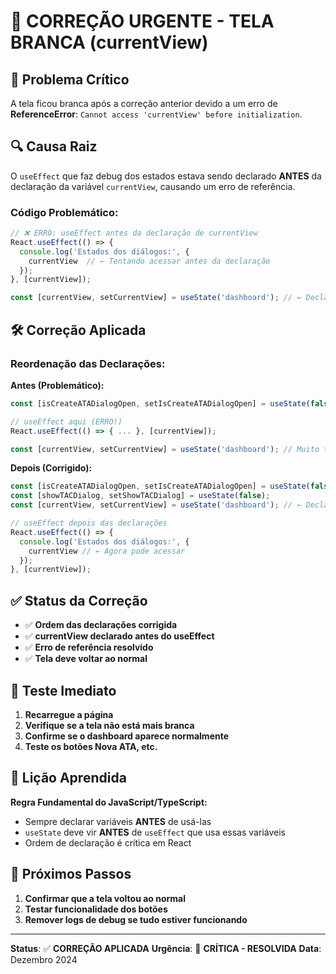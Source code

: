 # 🚨 CORREÇÃO URGENTE - TELA BRANCA (currentView)

## 🐛 Problema Crítico

A tela ficou branca após a correção anterior devido a um erro de **ReferenceError**: `Cannot access 'currentView' before initialization`.

## 🔍 Causa Raiz

O `useEffect` que faz debug dos estados estava sendo declarado **ANTES** da declaração da variável `currentView`, causando um erro de referência.

### **Código Problemático:**
```typescript
// ❌ ERRO: useEffect antes da declaração de currentView
React.useEffect(() => {
  console.log('Estados dos diálogos:', {
    currentView  // ← Tentando acessar antes da declaração
  });
}, [currentView]);

const [currentView, setCurrentView] = useState('dashboard'); // ← Declarado depois
```

## 🛠️ Correção Aplicada

### **Reordenação das Declarações:**

**Antes (Problemático):**
```typescript
const [isCreateATADialogOpen, setIsCreateATADialogOpen] = useState(false);

// useEffect aqui (ERRO!)
React.useEffect(() => { ... }, [currentView]);

const [currentView, setCurrentView] = useState('dashboard'); // Muito tarde!
```

**Depois (Corrigido):**
```typescript
const [isCreateATADialogOpen, setIsCreateATADialogOpen] = useState(false);
const [showTACDialog, setShowTACDialog] = useState(false);
const [currentView, setCurrentView] = useState('dashboard'); // ← Declarado PRIMEIRO

// useEffect depois das declarações
React.useEffect(() => {
  console.log('Estados dos diálogos:', {
    currentView // ← Agora pode acessar
  });
}, [currentView]);
```

## ✅ Status da Correção

- ✅ **Ordem das declarações corrigida**
- ✅ **currentView declarado antes do useEffect**
- ✅ **Erro de referência resolvido**
- ✅ **Tela deve voltar ao normal**

## 🧪 Teste Imediato

1. **Recarregue a página**
2. **Verifique se a tela não está mais branca**
3. **Confirme se o dashboard aparece normalmente**
4. **Teste os botões Nova ATA, etc.**

## 📝 Lição Aprendida

**Regra Fundamental do JavaScript/TypeScript:**
- Sempre declarar variáveis **ANTES** de usá-las
- `useState` deve vir **ANTES** de `useEffect` que usa essas variáveis
- Ordem de declaração é crítica em React

## 🎯 Próximos Passos

1. **Confirmar que a tela voltou ao normal**
2. **Testar funcionalidade dos botões**
3. **Remover logs de debug se tudo estiver funcionando**

---

**Status**: ✅ **CORREÇÃO APLICADA**
**Urgência**: 🚨 **CRÍTICA - RESOLVIDA**
**Data**: Dezembro 2024